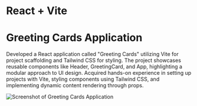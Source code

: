 # React + Vite
# Greeting Cards Application

Developed a React application called "Greeting Cards" utilizing Vite for project scaffolding and Tailwind CSS for styling. The project showcases reusable components like Header, GreetingCard, and App, highlighting a modular approach to UI design. Acquired hands-on experience in setting up projects with Vite, styling components using Tailwind CSS, and implementing dynamic content rendering through props.

![Screenshot of Greeting Cards Application](./images/Screenshot.png)

